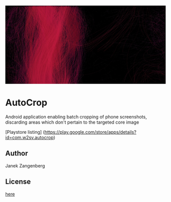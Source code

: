 ![alt text](store-images/grafics/Webp.net-resizeimage.jpg?raw=true)

# AutoCrop

Android application enabling batch cropping of phone screenshots, discarding areas which don't pertain to the targeted core image

[Playstore listing] (https://play.google.com/store/apps/details?id=com.w2sv.autocrop)

## Author
Janek Zangenberg

## License
[here](other_file.md)
